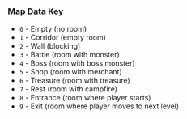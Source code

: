 ### Map Data Key

-   `0` - Empty (no room)
-   `1` - Corridor (empty room)
-   `2` - Wall (blocking)
-   `3` - Battle (room with monster)
-   `4` - Boss (room with boss monster)
-   `5` - Shop (room with merchant)
-   `6` - Treasure (room with treasure)
-   `7` - Rest (room with campfire)
-   `8` - Entrance (room where player starts)
-   `9` - Exit (room where player moves to next level)
